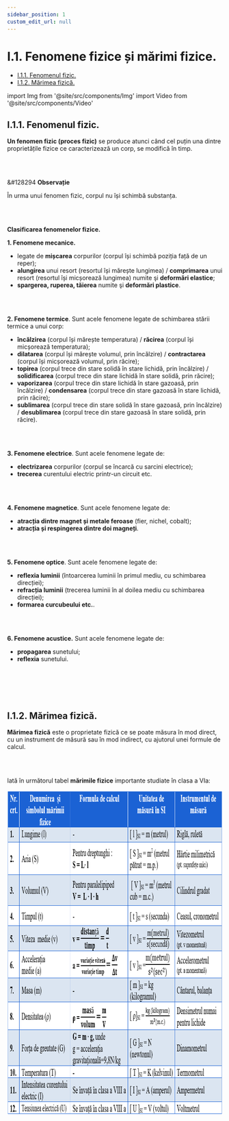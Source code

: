 ```yaml
---
sidebar_position: 1
custom_edit_url: null
---
```


# I.1. Fenomene fizice și mărimi fizice.


<ul class="table-of-contents table-of-contents__left-border"><li><a href="#i11-fenomenul-fizic" class="table-of-contents__link toc-highlight table-of-contents__link--active">I.1.1. Fenomenul fizic.</a></li><li><a href="#i12-mărimea-fizică" class="table-of-contents__link toc-highlight">I.1.2. Mărimea fizică.</a></li></ul>


import Img from '@site/src/components/Img'
import Video from '@site/src/components/Video'





## I.1.1. Fenomenul fizic.




<div class="alert alert--primary" role="alert">

**Un fenomen fizic (proces fizic)** se produce atunci când cel puțin una dintre proprietățile fizice ce caracterizează un corp, se modifică în timp.

</div>



<br></br>


<div class="alert alert--secondary" role="alert">

&#128294 **Observație**

În urma unui fenomen fizic, corpul nu își schimbă substanța.


</div>



<br></br>





<div class="alert alert--primary" role="alert">

**Clasificarea fenomenelor fizice.**


**1. Fenomene mecanice.**   
- legate de **mișcarea** corpurilor (corpul își schimbă poziția față de un reper);   
- **alungirea** unui resort (resortul își mărește lungimea) / **comprimarea** unui resort (resortul își micșorează lungimea) numite şi **deformări elastice**;   
- **spargerea, ruperea, tăierea** numite şi **deformări plastice**.

<br></br>


**2. Fenomene termice**. Sunt acele fenomene legate de schimbarea stării termice a unui corp:
- **încălzirea** (corpul își mărește temperatura) / **răcirea** (corpul își micșorează temperatura);
- **dilatarea** (corpul își mărește volumul, prin încălzire) / **contractarea** (corpul își micșorează volumul, prin răcire);
- **topirea** (corpul trece din stare solidă în stare lichidă, prin încălzire) / **solidificarea** (corpul trece din stare lichidă în stare solidă, prin răcire);
- **vaporizarea** (corpul trece din stare lichidă în stare gazoasă, prin încălzire) / **condensarea** (corpul trece din stare gazoasă în stare lichidă, prin răcire);
- **sublimarea** (corpul trece din stare solidă în stare gazoasă, prin încălzire) / **desublimarea** (corpul trece din stare gazoasă în stare solidă, prin răcire).

<br></br>

**3. Fenomene electrice**. Sunt acele fenomene legate de:
- **electrizarea** corpurilor (corpul se încarcă cu sarcini electrice);
- **trecerea** curentului electric printr-un circuit etc.

<br></br>


**4. Fenomene magnetice**. Sunt acele fenomene legate de:
- **atracția dintre magnet și metale feroase** (fier, nichel, cobalt);
- **atracția și respingerea dintre doi magneți**.

<br></br>

**5. Fenomene optice**. Sunt acele fenomene legate de:
- **reflexia luminii** (întoarcerea luminii în primul mediu, cu schimbarea direcției);
- **refracția luminii** (trecerea luminii în al doilea mediu cu schimbarea direcției);
- **formarea curcubeului etc.**.

<br></br>

**6. Fenomene acustice.** Sunt acele fenomene legate de:   
- **propagarea** sunetului;   
- **reflexia** sunetului.



</div>


<br></br>
<br></br>



## I.1.2. Mărimea fizică.


<div class="alert alert--primary" role="alert">

**Mărimea fizică** este o proprietate fizică ce se poate măsura în mod direct, cu un instrument de măsură sau în mod indirect, cu ajutorul unei formule de calcul.

</div>


<br></br>

<div class="alert alert--primary" role="alert">


Iată în următorul tabel **mărimile fizice** importante studiate în clasa a VIa:


<Img className="img-responsive4" src="fizica/clasa7/capitolul1/I-1-fenomene-fizice-si-marimi-fizice-poza1-tabel-recapitulativ-marimi-fizice.png" lazy={false} width="1000" height="758" lazy={false} />




</div>






